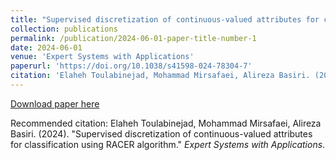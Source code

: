 ```yaml
---
title: "Supervised discretization of continuous-valued attributes for classification using RACER algorithm"
collection: publications
permalink: /publication/2024-06-01-paper-title-number-1
date: 2024-06-01
venue: 'Expert Systems with Applications'
paperurl: 'https://doi.org/10.1038/s41598-024-78304-7'
citation: 'Elaheh Toulabinejad, Mohammad Mirsafaei, Alireza Basiri. (2024). &quot;Supervised discretization of continuous-valued attributes for classification using RACER algorithm.&quot; <i>Expert Systems with Applications</i>.'
---
```

[Download paper here](https://doi.org/10.1038/s41598-024-78304-7)

Recommended citation: Elaheh Toulabinejad, Mohammad Mirsafaei, Alireza Basiri. (2024). "Supervised discretization of continuous-valued attributes for classification using RACER algorithm." <i>Expert Systems with Applications</i>.